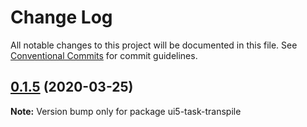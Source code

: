 # Change Log

All notable changes to this project will be documented in this file.
See [Conventional Commits](https://conventionalcommits.org) for commit guidelines.

## [0.1.5](https://github.com/petermuessig/ui5-ecosystem-showcase/compare/ui5-task-transpile@0.1.4...ui5-task-transpile@0.1.5) (2020-03-25)

**Note:** Version bump only for package ui5-task-transpile
